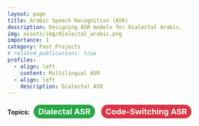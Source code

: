 ```yaml
---
layout: page
title: Arabic Speech Recognition (ASR)
description: Designing ASR models for Dialectal Arabic.
img: assets/img/dialectal_arabic.png
importance: 1
category: Past_Projects
# related_publications: true
profiles:
  - align: left
    content: Multilingual ASR
  - align: left
    description: Dialectal ASR  
---
```

<style>
.bubble {
    display: inline-block;
    padding: 5px 10px;
    margin: 5px;
    border-radius: 15px;
    background-color: #f0f0f0; /* Default background color */
    color: #333;
    font-size: 18px;
    font-weight: bold
}

.bubble.blue {
    background-color: #007bff;
    color: white;
}

.bubble.green {
    background-color: #28a745;
    color: white;
}

.bubble.red {
    background-color: #dc3545;
    color: white;
}

.bubble.gray {
    background-color: #999999;
    color: white;
}

.bubble.pink {
    background-color: #ffdddd;
    color: white;
}
/* .bubble.white { */
    /* background-color: #008080; */
    /* color: white; */
/* } */

</style>

**Topics:**
<span class="bubble green">Dialectal ASR </span>
<span class="bubble red">Code-Switching ASR</span>
